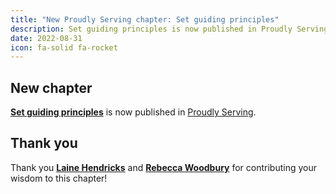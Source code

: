 ```yaml
---
title: "New Proudly Serving chapter: Set guiding principles"
description: Set guiding principles is now published in Proudly Serving.
date: 2022-08-31
icon: fa-solid fa-rocket
---
```


## New chapter

**[Set guiding principles](/contents/set-guiding-principles)** is now published in [Proudly Serving](/).

## Thank you

Thank you **[Laine Hendricks](/people/laine-hendricks)** and **[Rebecca Woodbury](/people/rebecca-woodbury)** for contributing your wisdom to this chapter!
